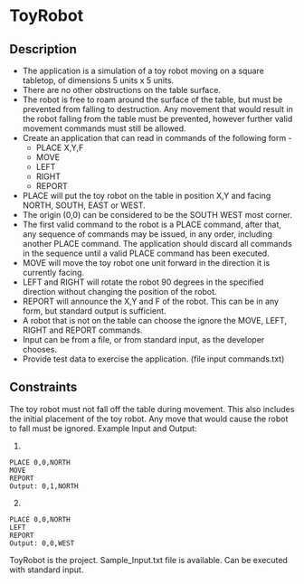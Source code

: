 # ToyRobot

## Description

- The application is a simulation of a toy robot moving on a square tabletop, of dimensions
  5 units x 5 units.
- There are no other obstructions on the table surface.
- The robot is free to roam around the surface of the table, but must be prevented from
  falling to destruction. Any movement that would result in the robot falling from the table
  must be prevented, however further valid movement commands must still be allowed.
- Create an application that can read in commands of the following form -
  - PLACE X,Y,F
  - MOVE
  - LEFT
  - RIGHT
  - REPORT
- PLACE will put the toy robot on the table in position X,Y and facing NORTH, SOUTH,
  EAST or WEST.
- The origin (0,0) can be considered to be the SOUTH WEST most corner.
- The first valid command to the robot is a PLACE command, after that, any sequence of
  commands may be issued, in any order, including another PLACE command. The
  application should discard all commands in the sequence until a valid PLACE command
  has been executed.
- MOVE will move the toy robot one unit forward in the direction it is currently facing.
- LEFT and RIGHT will rotate the robot 90 degrees in the specified direction without
  changing the position of the robot.
- REPORT will announce the X,Y and F of the robot. This can be in any form, but standard
  output is sufficient.
- A robot that is not on the table can choose the ignore the MOVE, LEFT, RIGHT and
  REPORT commands.
- Input can be from a file, or from standard input, as the developer chooses.
- Provide test data to exercise the application. (file input commands.txt)

## Constraints

The toy robot must not fall off the table during movement. This also includes the initial
placement of the toy robot.
Any move that would cause the robot to fall must be ignored.
Example Input and Output:

1.

```
PLACE 0,0,NORTH
MOVE
REPORT
Output: 0,1,NORTH
```

2.

```
PLACE 0,0,NORTH
LEFT
REPORT
Output: 0,0,WEST
```

ToyRobot is the project.
Sample_Input.txt file is available. Can be executed with standard input.

